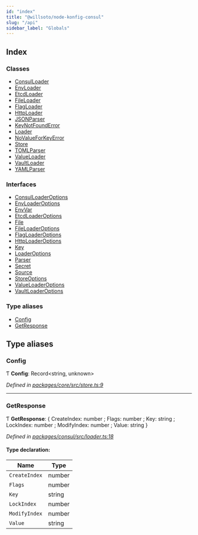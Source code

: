 ```yaml
---
id: "index"
title: "@willsoto/node-konfig-consul"
slug: "/api"
sidebar_label: "Globals"
---
```


## Index

### Classes

- [ConsulLoader](classes/consulloader.md)
- [EnvLoader](classes/envloader.md)
- [EtcdLoader](classes/etcdloader.md)
- [FileLoader](classes/fileloader.md)
- [FlagLoader](classes/flagloader.md)
- [HttpLoader](classes/httploader.md)
- [JSONParser](classes/jsonparser.md)
- [KeyNotFoundError](classes/keynotfounderror.md)
- [Loader](classes/loader.md)
- [NoValueForKeyError](classes/novalueforkeyerror.md)
- [Store](classes/store.md)
- [TOMLParser](classes/tomlparser.md)
- [ValueLoader](classes/valueloader.md)
- [VaultLoader](classes/vaultloader.md)
- [YAMLParser](classes/yamlparser.md)

### Interfaces

- [ConsulLoaderOptions](interfaces/consulloaderoptions.md)
- [EnvLoaderOptions](interfaces/envloaderoptions.md)
- [EnvVar](interfaces/envvar.md)
- [EtcdLoaderOptions](interfaces/etcdloaderoptions.md)
- [File](interfaces/file.md)
- [FileLoaderOptions](interfaces/fileloaderoptions.md)
- [FlagLoaderOptions](interfaces/flagloaderoptions.md)
- [HttpLoaderOptions](interfaces/httploaderoptions.md)
- [Key](interfaces/key.md)
- [LoaderOptions](interfaces/loaderoptions.md)
- [Parser](interfaces/parser.md)
- [Secret](interfaces/secret.md)
- [Source](interfaces/source.md)
- [StoreOptions](interfaces/storeoptions.md)
- [ValueLoaderOptions](interfaces/valueloaderoptions.md)
- [VaultLoaderOptions](interfaces/vaultloaderoptions.md)

### Type aliases

- [Config](index.md#config)
- [GetResponse](index.md#getresponse)

## Type aliases

### Config

Ƭ **Config**: Record&#60;string, unknown>

_Defined in [packages/core/src/store.ts:9](https://github.com/willsoto/node-konfig/blob/e86bb60/packages/core/src/store.ts#L9)_

---

### GetResponse

Ƭ **GetResponse**: { CreateIndex: number ; Flags: number ; Key: string ; LockIndex: number ; ModifyIndex: number ; Value: string }

_Defined in [packages/consul/src/loader.ts:18](https://github.com/willsoto/node-konfig/blob/e86bb60/packages/consul/src/loader.ts#L18)_

#### Type declaration:

| Name          | Type   |
| ------------- | ------ |
| `CreateIndex` | number |
| `Flags`       | number |
| `Key`         | string |
| `LockIndex`   | number |
| `ModifyIndex` | number |
| `Value`       | string |
